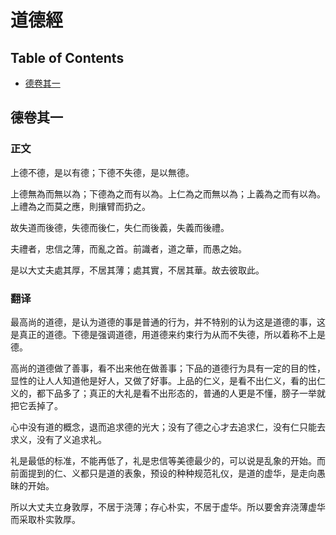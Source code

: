 # 道德經

## Table of Contents

+ [德卷其一](#德卷其一)


## 德卷其一

### 正文
上德不德，是以有德；下德不失德，是以無德。

上德無為而無以為；下德為之而有以為。上仁為之而無以為；上義為之而有以為。上禮為之而莫之應，則攘臂而扔之。

故失道而後德，失德而後仁，失仁而後義，失義而後禮。

夫禮者，忠信之薄，而亂之首。前識者，道之華，而愚之始。

是以大丈夫處其厚，不居其薄；處其實，不居其華。故去彼取此。

### 翻译
最高尚的道德，是认为道德的事是普通的行为，并不特别的认为这是道德的事，这是真正的道德。下德是强调道德，用道德来约束行为从而不失德，所以着称不上是德。

高尚的道德做了善事，看不出来他在做善事；下品的道德行为具有一定的目的性，显性的让人人知道他是好人，又做了好事。上品的仁义，是看不出仁义，看的出仁义的，都下品多了；真正的大礼是看不出形态的，普通的人更是不懂，膀子一举就把它丢掉了。

心中没有道的概念，退而追求德的光大；没有了德之心才去追求仁，没有仁只能去求义，没有了义追求礼。

礼是最低的标准，不能再低了，礼是忠信等美德最少的，可以说是乱象的开始。而前面提到的仁、义都只是道的表象，预设的种种规范礼仪，是道的虚华，是走向愚昧的开始。

所以大丈夫立身敦厚，不居于浇薄；存心朴实，不居于虚华。所以要舍弃浇薄虚华而采取朴实敦厚。

